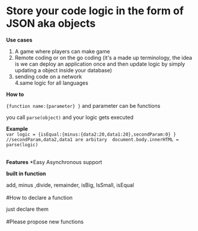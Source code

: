 <h1>                                          Store your code logic in the form of JSON aka objects                                  </h1>

<b>Use cases</b>

  1. A game where players can make game<br>
  2. Remote coding or on the go coding (it's a made up terminology, the idea is we can deploy an application once and then update logic by simply updating a object inside your database)
  3. sending code on a network<br>
  4.same logic for all languages
  
<b>How to</b><br>

``{function name:{parameter} }`` and parameter can be functions <br>

you call ``parse(object)`` and your logic gets executed
  
 
<b>Example</b><br>
``var logic = {isEqual:{minus:{data2:20,data1:20},secondParam:0} } //secondParam,data2,data1 are arbitary 
document.body.innerHTML = parse(logic)
``
<br><br>

<b>Features</b>
  *Easy Asynchronous support
  
<b>built in function</b><br>

add, minus ,divide, remainder, isBig, IsSmall, isEqual
<br><br>
#How to declare a function

just declare them
<br><br>
#Please propose new functions
